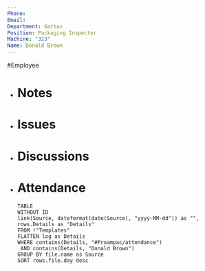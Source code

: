 ```yaml
---
Phone: 
Email: 
Department: Garbax
Position: Packaging Inspector
Machine: "323"
Name: Donald Brown
---
```

#Employee
- # Notes
- # Issues
- # Discussions
- # Attendance
  
  ```dataview
  TABLE
  WITHOUT ID
  link(Source, dateformat(date(Source), "yyyy-MM-dd")) as "",
  rows.Details as "Details"
  FROM !"Templates"
  FLATTEN log as Details
  WHERE contains(Details, "#Proampac/attendance")
   AND contains(Details, "Donald Brown")
  GROUP BY file.name as Source
  SORT rows.file.day desc
  ```